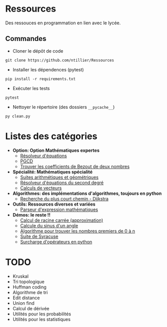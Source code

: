 # Ressources
Des ressouces en programmation en lien avec le lycée.

## Commandes
- Cloner le dépôt de code
```console
git clone https://github.com/ntillier/Ressources
```
- Installer les dépendences (pytest)
```console
pip install -r requirements.txt
```
- Exécuter les tests
```console
pytest
```
- Nettoyer le répertoire (des dossiers `__pycache__`)
```console
py clean.py
```

# Listes des catégories
- **Option: Option Mathématiques expertes**
  - [Résolveur d'équations](/option/equation.py)
  - [PGCD](/option/pgcd.py)
  - [Trouver les coefficients de Bezout de deux nombres](/option/bezout.py)
- **Spécialité: Mathématiques spécialité**
  - [Suites arithmétiques et géométriques](/specialite/suites.py)
  - [Résolveur d'équations du second degré](/specialite/second_degre.py)
  - [Calculs de vecteurs](/specialite/vecteurs.py)
- **Algorithmes: des implémentations d'algorithmes, toujours en python**
  - [Recherche du plus court chemin - Dijkstra](/algorithms/dijkstra.py)
- **Outils: Ressources diverses et variées**
  - [Parseur d'expression mathématiques](/outils/parseur.py)
- **Démos: le reste !!**
  - [Calcul de racine carrée (approximation)](/demos/racine.py)
  - [Calcule du sinus d'un angle](/demos/sinus.py)
  - [Algorithme pour trouver les nombres premiers de 0 à n](/demos/premiers.py)
  - [Suite de Syracuse](/demos/syracuse.py)
  - [Surcharge d'opérateurs en python](/demos/operators.py)


# TODO
- Kruskal
- Tri topologique
- Huffman coding
- Algorithme de tri
- Edit distance
- Union find
- Calcul de dérivée
- Utilités pour les probabilités
- Utilités pour les statistiques